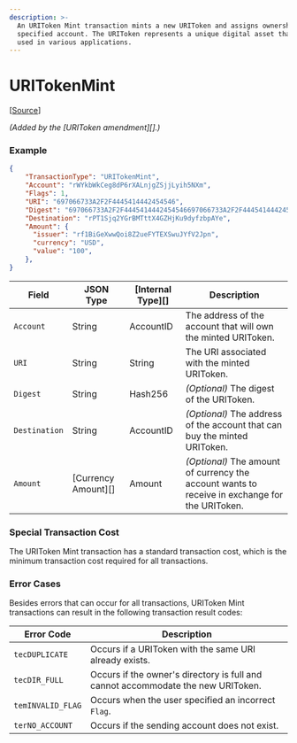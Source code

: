 ```yaml
---
description: >-
  An URIToken Mint transaction mints a new URIToken and assigns ownership to the
  specified account. The URIToken represents a unique digital asset that can be
  used in various applications.
---
```


# URITokenMint

\[[Source](https://github.com/Xahau/xahaud/blob/dev/src/ripple/app/tx/impl/URIToken.cpp)]

_(Added by the \[URIToken amendment]\[].)_

### Example

```json
{
    "TransactionType": "URITokenMint",
    "Account": "rWYkbWkCeg8dP6rXALnjgZSjjLyih5NXm",
    "Flags": 1,
    "URI": "697066733A2F2F4445414442454546",
    "Digest": "697066733A2F2F4445414442454546697066733A2F2F44454144424545467878",
    "Destination": "rPT1Sjq2YGrBMTttX4GZHjKu9dyfzbpAYe",
    "Amount": {
      "issuer": "rf1BiGeXwwQoi8Z2ueFYTEXSwuJYfV2Jpn",
      "currency": "USD",
      "value": "100",
    },
}
```



| Field         | JSON Type             | \[Internal Type]\[] | Description                                                                                    |
| ------------- | --------------------- | ------------------- | ---------------------------------------------------------------------------------------------- |
| `Account`     | String                | AccountID           | The address of the account that will own the minted URIToken.                                  |
| `URI`         | String                | String              | The URI associated with the minted URIToken.                                                   |
| `Digest`      | String                | Hash256             | _(Optional)_ The digest of the URIToken.                                                       |
| `Destination` | String                | AccountID           | _(Optional)_ The address of the account that can buy the minted URIToken.                      |
| `Amount`      | \[Currency Amount]\[] | Amount              | _(Optional)_ The amount of currency the account wants to receive in exchange for the URIToken. |

### Special Transaction Cost

The URIToken Mint transaction has a standard transaction cost, which is the minimum transaction cost required for all transactions.

### Error Cases

Besides errors that can occur for all transactions, URIToken Mint transactions can result in the following transaction result codes:

| Error Code        | Description                                                                      |
| ----------------- | -------------------------------------------------------------------------------- |
| `tecDUPLICATE`    | Occurs if a URIToken with the same URI already exists.                           |
| `tecDIR_FULL`     | Occurs if the owner's directory is full and cannot accommodate the new URIToken. |
| `temINVALID_FLAG` | Occurs when the user specified an incorrect `Flag`.                              |
| `terNO_ACCOUNT`   | Occurs if the sending account does not exist.                                    |
